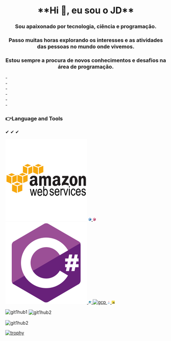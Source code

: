 <h1 align="center">**Hi 👋, eu sou o JD**</h1>
<h3 align="center">Sou apaixonado por tecnologia, ciência e programação.</h3>
<h3 align="center">Passo muitas horas explorando os interesses e as atividades das pessoas no mundo onde vivemos.</h3>
<h3 align="center">Estou sempre a procura de novos conhecimentos e desafios na área de programação.</h3>
</head>

<div class="wrapper">
    <div class="item">-</div>
    <div class="item">-</div>
    <div class="item">-</div>
    <div class="item">-</div>
    <div class="item">-</div>
    <div class="item">-</div>
</div>    



</a> </p><h3 align="left">👉Language and Tools</h3>
✔
✔
✔


<p align="left". > <a href="https://aws.amazon.com" target="_blank"> <img src="https://raw.githubusercontent.com/devicons/devicon/master/icons/amazonwebservices/amazonwebservices-original-wordmark.svg" alt="aws" largura="10" altura="10"/></a> <a href="https://www.cprogramming.com/" target="_blank"> <img src="https://raw.githubusercontent.com/devicons/devicon/master/icons/c/c-original.svg" alt="c" width="10" height="10"/> </a><a hrefa=="https://www.w3schools.com/cpp/" target="_blank"> <img src="https://raw.githubusercontent.com/devicons/devicon/master/icons/cplusplus/cplusplus-original.svg" alt="cplusplus" width="10" height="10"/> </a><a href="https://www.w3schools.com/cs/="_blank"> <img src="https://raw.githubusercontent.com/devicons/devicon/master/icons/csharp/csharp-original.svg" alt="csharp" largura="10" altura="10"/> </a><a href="https://www.docker.com/" target="_blank"> <img src="https://raw.githubusercontent.com/devicons/devicon/master/icons/docker/docker-original-wordmark.svg" alt="docker" width="10" height="10"/> </a><a href="https://cloud.google.com" target=" _blank"> <img src="https://www.vectorlogo.zone/logos/google_cloud/google_cloud-icon.svg" alt="gcp" width="10" height="10"/> </a><a href="https://www.java.com" target="_blank"> <img src="https://raw.githubusercontent.com/devicons/devicon/master/icons/java/java-original.svg" alt="java" width="10" height="10 "/> </a><a href="https://developer.mozilla.org/en-US/docs/Web/JavaScript" target="_blank"> <img src="https://raw.githubusercontent.com/devicons/devicon/master/icons/javascript/javascript-original.svg" alt="javascript" width="10" height="10"/> </a><a href="https://www.typescriptlang.org/" target="_blank" src="https://raw.githubusercontent.com/devicons/devicon/master/icons/typescript/typescript-original.svg" alt="typescript" width="10" height="10"/> </a></p><p><img align="left" src="https://github-readme-stats.vercel.app/api/top-langs?username=git1hub2&show_icons=true&locale=en&layout=compact" alt="git1hub1" /></p>

<p>&nbsp;<img align="center" src="https://github-readme-stats.vercel.app/api?username=git1hub2&show_icons=true&locale=en" alt="git1hub2" /></p>

<p><img align="center" src="https://github-readme-streak-stats.herokuapp.com/?user=git1hub2&" alt="git1hub2" /></p>


[![trophy](https://github-profile-trophy.vercel.app/?username=Git1Hub2&theme=onedark)](https://github.com/ryo-ma/github-profile-trophy)
